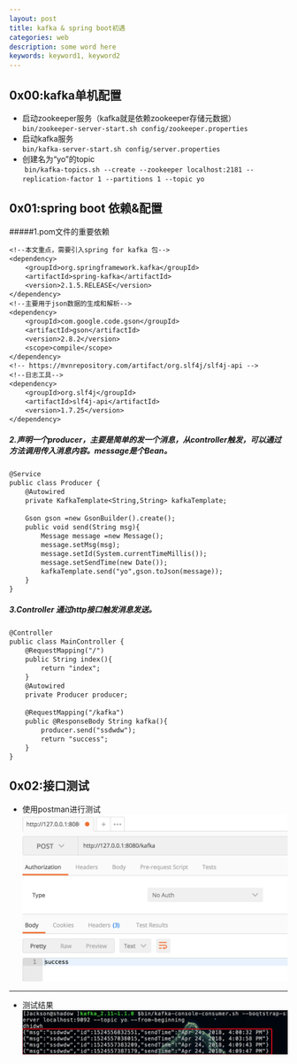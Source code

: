 ```yaml
---
layout: post
title: kafka & spring boot初遇
categories: web
description: some word here
keywords: keyword1, keyword2
---
```


## 0x00:kafka单机配置

- 启动zookeeper服务（kafka就是依赖zookeeper存储元数据）<br>
`bin/zookeeper-server-start.sh config/zookeeper.properties`
- 启动kafka服务<br>
`bin/kafka-server-start.sh config/server.properties`
- 创建名为“yo”的topic<br> `bin/kafka-topics.sh --create --zookeeper localhost:2181 --replication-factor 1 --partitions 1 --topic yo`

## 0x01:spring boot 依赖&配置
#####1.pom文件的重要依赖

    <!--本文重点，需要引入spring for kafka 包-->
    <dependency>
        <groupId>org.springframework.kafka</groupId>
        <artifactId>spring-kafka</artifactId>
        <version>2.1.5.RELEASE</version>
    </dependency>
    <!--主要用于json数据的生成和解析-->
    <dependency>
        <groupId>com.google.code.gson</groupId>
        <artifactId>gson</artifactId>
        <version>2.8.2</version>
        <scope>compile</scope>
    </dependency>
    <!-- https://mvnrepository.com/artifact/org.slf4j/slf4j-api -->
    <!--日志工具-->
    <dependency>
        <groupId>org.slf4j</groupId>
        <artifactId>slf4j-api</artifactId>
        <version>1.7.25</version>
    </dependency>

##### 2.声明一个producer，主要是简单的发一个消息，从controller触发，可以通过方法调用传入消息内容。message是个Bean。

	@Service
	public class Producer {
	    @Autowired
	    private KafkaTemplate<String,String> kafkaTemplate;
	    
	    Gson gson =new GsonBuilder().create();
	    public void send(String msg){
	        Message message =new Message();
	        message.setMsg(msg);
	        message.setId(System.currentTimeMillis());
	        message.setSendTime(new Date());
	        kafkaTemplate.send("yo",gson.toJson(message));
	    }
	}

##### 3.Controller 通过http接口触发消息发送。

	@Controller
	public class MainController {
	    @RequestMapping("/")
	    public String index(){
	        return "index";
	    }
	    @Autowired
	    private Producer producer;
	    
	    @RequestMapping("/kafka")
	    public @ResponseBody String kafka(){
	        producer.send("ssdwdw");
	        return "success";
	    }
	}

## 0x02:接口测试
- 使用postman进行测试
![kafkaPostResult](/image/spring/kafkaPostResult.png)

****

- 测试结果
![](/image/spring/kafkaMQConsumer.png)